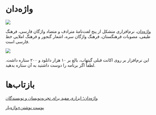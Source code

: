 # واژه‌دان

![](https://img.shields.io/github/downloads/sir-kokabi/Vajehdan/total?style=social)

[واژه‌دان](https://sir-kokabi.github.io/Vajehdan/)، نرم‌افزاری متشکل از پنج لغت‌نامهٔ مترادف و متضاد واژگان فارسی، فرهنگ طیفی، مصوبات فرهنگستان، فرهنگ واژگان سره، اشعار گنجور و فرهنگ املایی خط فارسی است.


![](docs/preview.gif)

این نرم‌افزار بر روی اکانت قبلی گیتهاب، بالغ بر ۱۰ هزار دانلود و ۲۰۰ ستاره داشت.
لطفاً اگر برنامه را دوست داشتید به آن ستاره بدهید.

# بازتاب‌ها
[واژه‌دان؛ ابزاری مفید برای تجربه‌نویسان و نویسندگان](https://uxwritinghome.com/%D9%88%D8%A7%DA%98%D9%87%D8%AF%D8%A7%D9%86-%D9%88%D8%A7%DA%98%D9%87-%D8%AF%D8%A7%D9%86/)

[پوست نوشتن+واژه‌یار](https://shahinkalantari.com/%d9%be%d9%88%d8%b3%d8%aa-%d9%86%d9%88%d8%b4%d8%aa%d9%86/)
